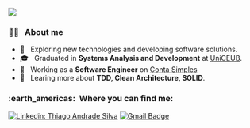 ![](https://komarev.com/ghpvc/?username=thiagoadsix&color=006bed)

<h3> 👨‍💻 &nbsp; About me </h3>

- 🤔 &nbsp; Exploring new technologies and developing software solutions.
- 🎓 &nbsp; Graduated in **Systems Analysis and Development** at <a href="https://www.uniceub.br/">UniCEUB</a>.
- 💼 &nbsp; Working as a **Software Engineer** on <a href="https://contasimples.com/">Conta Simples</a>
- 🌱 &nbsp; Learing more about **TDD, Clean Architecture, SOLID**.

<h3> :earth_americas: &nbsp;Where you can find me: </h3> 

[![Linkedin: Thiago Andrade Silva](https://img.shields.io/badge/-thiagoandradesilva-blue?style=flat-square&logo=Linkedin&logoColor=white&link=https://www.linkedin.com/in/thiago-andrade-silva/)](https://www.linkedin.com/in/thiago-andrade-silva/)
[![Gmail Badge](https://img.shields.io/badge/-thiago.adsix@gmail.com-006bed?style=flat-square&logo=Gmail&logoColor=white&link=mailto:thiago.adsix@gmail.com)](mailto:thiago.adsix@gmail.com)
